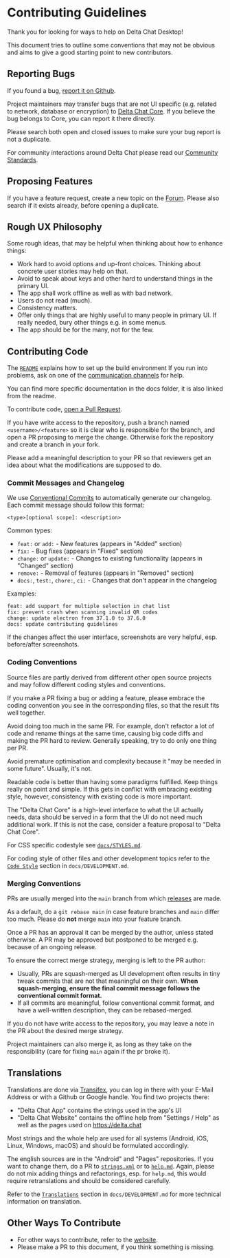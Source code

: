 # Contributing Guidelines

Thank you for looking for ways to help on Delta Chat Desktop!

This document tries to outline some conventions that may not be obvious
and aims to give a good starting point to new contributors.

## Reporting Bugs

If you found a bug, [report it on Github](https://github.com/deltachat/deltachat-desktop/issues).

Project maintainers may transfer bugs that are not UI specific
(e.g. related to network, database or encryption)
to [Delta Chat Core](https://github.com/chatmail/core/issues).
If you believe the bug belongs to Core, you can report it there directly.

Please search both open and closed issues to make sure your bug report is not a duplicate.

For community interactions around Delta Chat
please read our [Community Standards](https://delta.chat/en/community-standards).

## Proposing Features

If you have a feature request,
create a new topic on the [Forum](https://support.delta.chat/c/features/6).
Please also search if it exists already, before opening a duplicate.

## Rough UX Philosophy

Some rough ideas, that may be helpful when thinking about how to enhance things:

- Work hard to avoid options and up-front choices.
  Thinking about concrete user stories may help on that.
- Avoid to speak about keys and other hard to understand things in the primary UI.
- The app shall work offline as well as with bad network.
- Users do not read (much).
- Consistency matters.
- Offer only things that are highly useful to many people in primary UI.
  If really needed, bury other things e.g. in some menus.
- The app should be for the many, not for the few.

## Contributing Code

The [`README`](./README.md) explains how to set up the build environment
If you run into problems,
ask on one of the [communication channels](https://delta.chat/contribute) for help.

You can find more specific documentation in the docs folder, it is also linked from the readme.

To contribute code,
[open a Pull Request](https://github.com/deltachat/deltachat-ios/pulls).

If you have write access to the repository,
push a branch named `<username>/<feature>`
so it is clear who is responsible for the branch,
and open a PR proposing to merge the change.
Otherwise fork the repository and create a branch in your fork.

Please add a meaningful description to your PR
so that reviewers get an idea about what the modifications are supposed to do.

### Commit Messages and Changelog

We use [Conventional Commits](https://www.conventionalcommits.org/) to automatically generate our changelog.
Each commit message should follow this format:

```
<type>[optional scope]: <description>
```

Common types:

- `feat:` or `add:` - New features (appears in "Added" section)
- `fix:` - Bug fixes (appears in "Fixed" section)
- `change:` or `update:` - Changes to existing functionality (appears in "Changed" section)
- `remove:` - Removal of features (appears in "Removed" section)
- `docs:`, `test:`, `chore:`, `ci:` - Changes that don't appear in the changelog

Examples:

```
feat: add support for multiple selection in chat list
fix: prevent crash when scanning invalid QR codes
change: update electron from 37.1.0 to 37.6.0
docs: update contributing guidelines
```

If the changes affect the user interface,
screenshots are very helpful,
esp. before/after screenshots.

### Coding Conventions

Source files are partly derived from different other open source projects
and may follow different coding styles and conventions.

If you make a PR fixing a bug or adding a feature,
please embrace the coding convention you see in the corresponding files,
so that the result fits well together.

Avoid doing too much in the same PR. For example, don't refactor a lot of
code and rename things at the same time, causing big code diffs and making
the PR hard to review. Generally speaking, try to do only one thing per PR.

Avoid premature optimisation
and complexity because it "may be needed in some future".
Usually, it's not.

Readable code is better than having some paradigms fulfilled.
Keep things really on point and simple.
If this gets in conflict with embracing existing style, however,
consistency with existing code is more important.

The "Delta Chat Core" is a high-level interface to what the UI actually needs,
data should be served in a form that the UI do not need much additional work.
If this is not the case, consider a feature proposal to "Delta Chat Core".

For CSS specific codestyle see [`docs/STYLES.md`](./docs/STYLES.md).

For coding style of other files and other development topics refer to
the [`Code Style`](docs/DEVELOPMENT.md#code-style) section in `docs/DEVELOPMENT.md`.

### Merging Conventions

PRs are usually merged into the `main` branch from which [releases](./RELEASE.md) are made.

As a default, do a `git rebase main` in case feature branches and `main` differ too much.
Please do **not** merge `main` into your feature branch.

Once a PR has an approval it can be merged by the author, unless stated otherwise.
A PR may be approved but postponed to be merged e.g. because of an ongoing release.

To ensure the correct merge strategy, merging is left to the PR author:

- Usually, PRs are squash-merged
  as UI development often results in tiny tweak commits that are not that meaningful on their own.
  **When squash-merging, ensure the final commit message follows the conventional commit format.**
- If all commits are meaningful, follow conventional commit format, and have a well-written description,
  they can be rebased-merged.

If you do not have write access to the repository,
you may leave a note in the PR about the desired merge strategy.

Project maintainers can also merge it, as long as they take on the responsibility
(care for fixing `main` again if the pr broke it).

## Translations

Translations are done via [Transifex](https://explore.transifex.com/delta-chat/),
you can log in there with your E-Mail Address or with a Github or Google handle.
You find two projects there:

- "Delta Chat App" contains the strings used in the app's UI
- "Delta Chat Website" contains the offline help from "Settings / Help"
  as well as the pages used on <https://delta.chat>

Most strings and the whole help are used for all systems
(Android, iOS, Linux, Windows, macOS)
and should be formulated accordingly.

The english sources are in the "Android" and "Pages" repositories.
If you want to change them,
do a PR to [`strings.xml`](https://github.com/deltachat/deltachat-android/blob/main/res/values/strings.xml)
or to [`help.md`](https://github.com/deltachat/deltachat-pages/blob/master/en/help.md).
Again, please do not mix adding things and refactorings, esp. for `help.md`,
this would require retranslations and should be considered carefully.

Refer to the [`Translations`](docs/DEVELOPMENT.md#translations) section in `docs/DEVELOPMENT.md`
for more technical information on translation.

## Other Ways To Contribute

- For other ways to contribute, refer to the [website](https://delta.chat/contribute).
- Please make a PR to this document, if you think something is missing.
